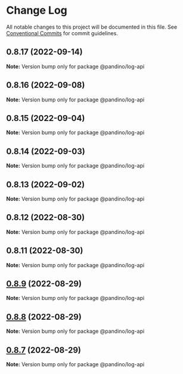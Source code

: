 # Change Log

All notable changes to this project will be documented in this file.
See [Conventional Commits](https://conventionalcommits.org) for commit guidelines.

## 0.8.17 (2022-09-14)

**Note:** Version bump only for package @pandino/log-api

## 0.8.16 (2022-09-08)

**Note:** Version bump only for package @pandino/log-api

## 0.8.15 (2022-09-04)

**Note:** Version bump only for package @pandino/log-api

## 0.8.14 (2022-09-03)

**Note:** Version bump only for package @pandino/log-api

## 0.8.13 (2022-09-02)

**Note:** Version bump only for package @pandino/log-api

## 0.8.12 (2022-08-30)

**Note:** Version bump only for package @pandino/log-api

## 0.8.11 (2022-08-30)

**Note:** Version bump only for package @pandino/log-api

## [0.8.9](https://github.com/BlackBeltTechnology/pandino/compare/v0.8.8...v0.8.9) (2022-08-29)

**Note:** Version bump only for package @pandino/log-api

## [0.8.8](https://github.com/BlackBeltTechnology/pandino/compare/v0.8.7...v0.8.8) (2022-08-29)

**Note:** Version bump only for package @pandino/log-api

## [0.8.7](https://github.com/BlackBeltTechnology/pandino/compare/v0.8.6...v0.8.7) (2022-08-29)

**Note:** Version bump only for package @pandino/log-api
